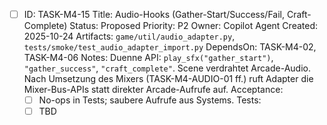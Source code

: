 - [ ] ID: TASK-M4-15
  Title: Audio-Hooks (Gather-Start/Success/Fail, Craft-Complete)
  Status: Proposed
  Priority: P2
  Owner: Copilot Agent
  Created: 2025-10-24
  Artifacts: `game/util/audio_adapter.py`, `tests/smoke/test_audio_adapter_import.py`
  DependsOn: TASK-M4-02, TASK-M4-06
  Notes:
  Duenne API: `play_sfx("gather_start")`, `"gather_success"`, `"craft_complete"`. Scene verdrahtet Arcade-Audio.
  Nach Umsetzung des Mixers (TASK-M4-AUDIO-01 ff.) ruft Adapter die Mixer-Bus-APIs statt direkter Arcade-Aufrufe auf.
  Acceptance:
  - [ ] No-ops in Tests; saubere Aufrufe aus Systems.
  Tests:
  - [ ] TBD
